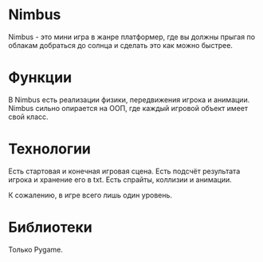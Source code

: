 # Nimbus
Nimbus - это мини игра в жанре платформер, где вы должны прыгая по облакам добраться до солнца и сделать это как можно быстрее.

# Функции
В Nimbus есть реализации физики, передвижения игрока и анимации.
Nimbus сильно опирается на ООП, где каждый игровой объект имеет свой класс.

# Технологии
Есть стартовая и конечная игровая сцена.
Есть подсчёт результата игрока и хранение его в txt.
Есть спрайты, коллизии и анимации.

К сожалению, в игре всего лишь один уровень.

# Библиотеки
Только Pygame.
